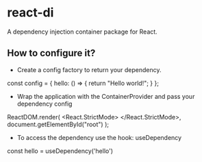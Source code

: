 # react-di

A dependency injection container package for React.

## How to configure it?

- Create a config factory to return your dependency.

>
const config = {
  hello: () => {
      return "Hello world!";
  }
};
>

- Wrap the application with the ContainerProvider and pass your  dependency config

ReactDOM.render(
  <React.StrictMode>
    <ContainerProvider config={config}>
      <App />
    </ContainerProvider>
  </React.StrictMode>,
  document.getElementById("root")
);

- To access the dependency use the hook: useDependency

const hello = useDependency('hello')